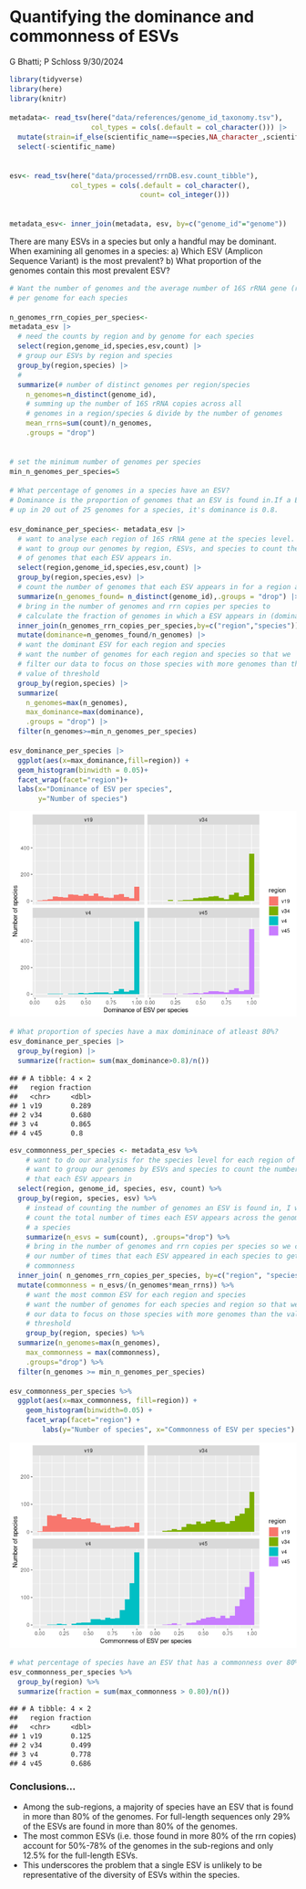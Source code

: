 Quantifying the dominance and commonness of ESVs
================
G Bhatti; P Schloss
9/30/2024

``` r
library(tidyverse)
library(here)
library(knitr)

metadata<- read_tsv(here("data/references/genome_id_taxonomy.tsv"),
                    col_types = cols(.default = col_character())) |> 
  mutate(strain=if_else(scientific_name==species,NA_character_,scientific_name)) |> 
  select(-scientific_name)


esv<- read_tsv(here("data/processed/rrnDB.esv.count_tibble"),
               col_types = cols(.default = col_character(),
                                count= col_integer()))


metadata_esv<- inner_join(metadata, esv, by=c("genome_id"="genome"))
```

There are many ESVs in a species but only a handful may be dominant.
When examining all genomes in a species: a) Which ESV (Amplicon Sequence
Variant) is the most prevalent? b) What proportion of the genomes
contain this most prevalent ESV?

``` r
# Want the number of genomes and the average number of 16S rRNA gene (rrn) copies  
# per genome for each species

n_genomes_rrn_copies_per_species<- 
metadata_esv |> 
  # need the counts by region and by genome for each species
  select(region,genome_id,species,esv,count) |> 
  # group our ESVs by region and species
  group_by(region,species) |> 
  # 
  summarize(# number of distinct genomes per region/species
    n_genomes=n_distinct(genome_id),
    # summing up the number of 16S rRNA copies across all 
    # genomes in a region/species & divide by the number of genomes
    mean_rrns=sum(count)/n_genomes,
    .groups = "drop") 


# set the minimum number of genomes per species
min_n_genomes_per_species=5

# What percentage of genomes in a species have an ESV? 
# Dominance is the proportion of genomes that an ESV is found in.If a ESV shows 
# up in 20 out of 25 genomes for a species, it's dominance is 0.8.

esv_dominance_per_species<- metadata_esv |>
  # want to analyse each region of 16S rRNA gene at the species level.
  # want to group our genomes by region, ESVs, and species to count the number 
  # of genomes that each ESV appears in.
  select(region,genome_id,species,esv,count) |> 
  group_by(region,species,esv) |> 
  # count the number of genomes that each ESV appears in for a region and species
  summarize(n_genomes_found= n_distinct(genome_id),.groups = "drop") |> 
  # bring in the number of genomes and rrn copies per species to 
  # calculate the fraction of genomes in which a ESV appears in (dominance).
  inner_join(n_genomes_rrn_copies_per_species,by=c("region","species")) |> 
  mutate(dominance=n_genomes_found/n_genomes) |> 
  # want the dominant ESV for each region and species 
  # want the number of genomes for each region and species so that we 
  # filter our data to focus on those species with more genomes than the
  # value of threshold
  group_by(region,species) |> 
  summarize(
    n_genomes=max(n_genomes),
    max_dominance=max(dominance),
    .groups = "drop") |> 
  filter(n_genomes>=min_n_genomes_per_species)
  
esv_dominance_per_species |> 
  ggplot(aes(x=max_dominance,fill=region)) +
  geom_histogram(binwidth = 0.05)+
  facet_wrap(facet="region")+
  labs(x="Dominance of ESV per species",
       y="Number of species")
```

![](2024-09-30-dominance-commonness-of-esvs_files/figure-gfm/unnamed-chunk-1-1.png)<!-- -->

``` r
# What proportion of species have a max domininace of atleast 80%?
esv_dominance_per_species |> 
  group_by(region) |>
  summarize(fraction= sum(max_dominance>0.8)/n())
```

    ## # A tibble: 4 × 2
    ##   region fraction
    ##   <chr>     <dbl>
    ## 1 v19       0.289
    ## 2 v34       0.680
    ## 3 v4        0.865
    ## 4 v45       0.8

``` r
esv_commonness_per_species <- metadata_esv %>%
    # want to do our analysis for the species level for each region of 16S will
    # want to group our genomes by ESVs and species to count the number of genomes
    # that each ESV appears in
  select(region, genome_id, species, esv, count) %>%
  group_by(region, species, esv) %>%
    # instead of counting the number of genomes an ESV is found in, I want to
    # count the total number of times each ESV appears across the genomes within
    # a species
    summarize(n_esvs = sum(count), .groups="drop") %>%
    # bring in the number of genomes and rrn copies per species so we can scale
    # our number of times that each ESV appeared in each species to get percent
    # commonness
  inner_join( n_genomes_rrn_copies_per_species, by=c("region", "species")) %>%
  mutate(commonness = n_esvs/(n_genomes*mean_rrns)) %>%
    # want the most common ESV for each region and species
    # want the number of genomes for each species and region so that we can filter
    # our data to focus on those species with more genomes than the value of
    # threshold
    group_by(region, species) %>%
  summarize(n_genomes=max(n_genomes),
    max_commonness = max(commonness),
    .groups="drop") %>%
  filter(n_genomes >= min_n_genomes_per_species)

esv_commonness_per_species %>%
  ggplot(aes(x=max_commonness, fill=region)) +
    geom_histogram(binwidth=0.05) +
    facet_wrap(facet="region") +
        labs(y="Number of species", x="Commonness of ESV per species")
```

![](2024-09-30-dominance-commonness-of-esvs_files/figure-gfm/unnamed-chunk-2-1.png)<!-- -->

``` r
# what percentage of species have an ESV that has a commonness over 80%
esv_commonness_per_species %>%
  group_by(region) %>%
  summarize(fraction = sum(max_commonness > 0.80)/n())
```

    ## # A tibble: 4 × 2
    ##   region fraction
    ##   <chr>     <dbl>
    ## 1 v19       0.125
    ## 2 v34       0.499
    ## 3 v4        0.778
    ## 4 v45       0.686

### Conclusions…

- Among the sub-regions, a majority of species have an ESV that is found
  in more than 80% of the genomes. For full-length sequences only 29% of
  the ESVs are found in more than 80% of the genomes.
- The most common ESVs (i.e. those found in more 80% of the rrn copies)
  account for 50%-78% of the genomes in the sub-regions and only 12.5%
  for the full-length ESVs.
- This underscores the problem that a single ESV is unlikely to be
  representative of the diversity of ESVs within the species.
